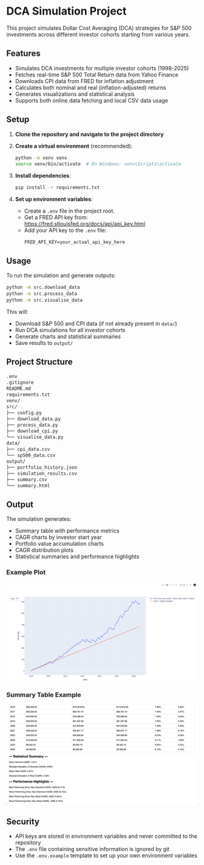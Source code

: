# DCA Simulation Project

This project simulates Dollar Cost Averaging (DCA) strategies for S&P 500 investments across different investor cohorts starting from various years.

## Features

- Simulates DCA investments for multiple investor cohorts (1998-2025)
- Fetches real-time S&P 500 Total Return data from Yahoo Finance
- Downloads CPI data from FRED for inflation adjustment
- Calculates both nominal and real (inflation-adjusted) returns
- Generates visualizations and statistical analysis
- Supports both online data fetching and local CSV data usage

## Setup

1. **Clone the repository and navigate to the project directory**

2. **Create a virtual environment** (recommended):
   ```bash
   python -m venv venv
   source venv/bin/activate  # On Windows: venv\Scripts\activate
   ```

3. **Install dependencies**:
   ```bash
   pip install -r requirements.txt
   ```

4. **Set up environment variables**:
   - Create a `.env` file in the project root.
   - Get a FRED API key from: https://fred.stlouisfed.org/docs/api/api_key.html
   - Add your API key to the `.env` file:
     ```
     FRED_API_KEY=your_actual_api_key_here
     ```

## Usage

To run the simulation and generate outputs:

```bash
python -m src.download_data
python -m src.process_data
python -m src.visualise_data
```

This will:
- Download S&P 500 and CPI data (if not already present in `data/`)
- Run DCA simulations for all investor cohorts
- Generate charts and statistical summaries
- Save results to `output/`

## Project Structure

```
.env
.gitignore
README.md
requirements.txt
venv/
src/
├── config.py
├── download_data.py
├── process_data.py
├── download_cpi.py
└── visualise_data.py
data/
├── cpi_data.csv
└── sp500_data.csv
output/
├── portfolio_history.json
├── simulation_results.csv
├── summary.csv
└── summary.html
```

## Output

The simulation generates:
- Summary table with performance metrics
- CAGR charts by investor start year
- Portfolio value accumulation charts
- CAGR distribution plots
- Statistical summaries and performance highlights

### Example Plot

![Example Plot](example.png)

### Summary Table Example

![Summary Table Example](summary.png)

## Security

- API keys are stored in environment variables and never committed to the repository
- The `.env` file containing sensitive information is ignored by git
- Use the `.env.example` template to set up your own environment variables
